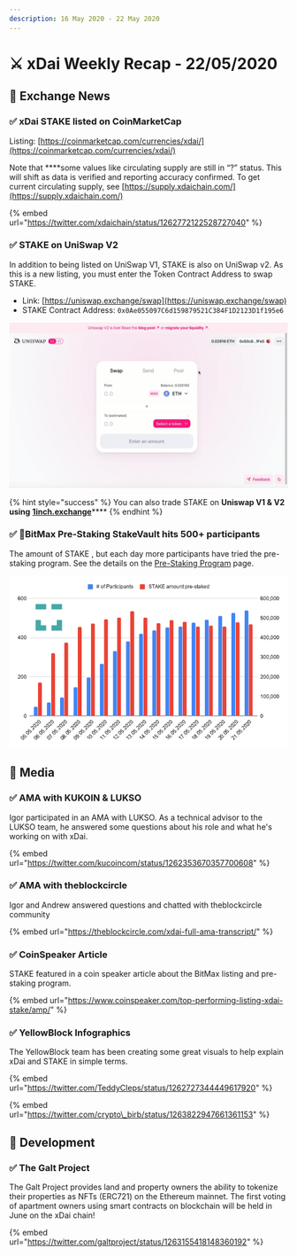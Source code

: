 ```yaml
---
description: 16 May 2020 - 22 May 2020
---
```


# ⚔️ xDai Weekly Recap - 22/05/2020

## 📡 Exchange News

### ✅ **xDai STAKE listed on CoinMarketCap**

Listing: [https://coinmarketcap.com/currencies/xdai/](https://coinmarketcap.com/currencies/xdai/)

Note that ****some values like circulating supply are still in “?” status. This will shift as data is verified and reporting accuracy confirmed. To get current circulating supply, see [https://supply.xdaichain.com/](https://supply.xdaichain.com/)

{% embed url="https://twitter.com/xdaichain/status/1262772122528727040" %}

### ✅ **STAKE on UniSwap V2**

In addition to being listed on UniSwap V1, STAKE is also on UniSwap v2. As this is a new listing, you must enter the Token Contract Address to swap STAKE.

* Link: [https://uniswap.exchange/swap](https://uniswap.exchange/swap)
* STAKE Contract Address: `0x0Ae055097C6d159879521C384F1D2123D1f195e6`

![](../../../.gitbook/assets/uniswapv2.gif)

{% hint style="success" %}
You can also trade STAKE on **Uniswap V1 & V2 using** [**1inch.exchange**](https://1inch.exchange/#/ETH/STAKE)\*\*\*\*
{% endhint %}

### ✅ 🎉BitMax Pre-Staking StakeVault hits 500+ participants

The amount of STAKE , but each day more participants have tried the pre-staking program. See the details on the [Pre-Staking Program](pre-staking-program.md) page.

![](../../../.gitbook/assets/chart.png)

## 📰 Media

### ✅ AMA with KUKOIN & LUKSO

Igor participated in an AMA with LUKSO. As a technical advisor to the LUKSO team, he answered some questions about his role and what he's working on with xDai.

{% embed url="https://twitter.com/kucoincom/status/1262353670357700608" %}

### ✅ AMA with theblockcircle

Igor and Andrew answered questions and chatted with theblockcircle community

{% embed url="https://theblockcircle.com/xdai-full-ama-transcript/" %}

### ✅ CoinSpeaker Article

STAKE featured in a coin speaker article about the BitMax listing and pre-staking program.

{% embed url="https://www.coinspeaker.com/top-performing-listing-xdai-stake/amp/" %}

### ✅ YellowBlock Infographics

The YellowBlock team has been creating some great visuals to help explain xDai and STAKE in simple terms.

{% embed url="https://twitter.com/TeddyCleps/status/1262727344449617920" %}

{% embed url="https://twitter.com/crypto\_birb/status/1263822947661361153" %}

## 🏢 Development

### ✅ The Galt Project

The Galt Project provides land and property owners the ability to tokenize their properties as NFTs \(ERC721\) on the Ethereum mainnet. The first voting of apartment owners using smart contracts on blockchain will be held in June on the xDai chain!

{% embed url="https://twitter.com/galtproject/status/1263155418148360192" %}



